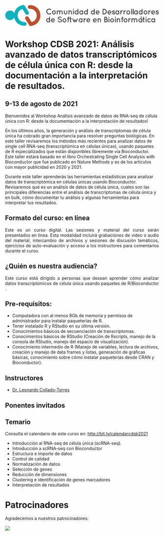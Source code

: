 ![](img/logo.png)

# Workshop CDSB 2021: Análisis avanzado de datos transcriptómicos de célula única con R: desde la documentación a la interpretación de resultados.

## 9-13 de agosto de 2021

Bienvenidos al Workshop Análisis avanzado de datos de RNA-seq de célula única con R: desde la documentación a la interpretación de resultados! 

<p align="justify">

En los últimos años, la generación y análisis de transcriptomas de célula única ha cobrado gran importancia para resolver preguntas biológicas. En este taller revisaremos los métodos más recientes para analizar datos de single cell RNA-seq (transcriptómica en células únicas), usando paquetes de R especializados que están disponibles libremente vía Bioconductor. Este taller estará basado en el libro Orchestrating Single Cell Analysis with Bioconductor que fue publicado en Nature Methods y es de los artículos con mayor publicidad en 2020 y 2021.


Durante este taller aprenderás las herramientas estadísticas para analizar datos de transcriptómica en células únicas usando Bioconductor. Revisaremos qué es un análisis de datos de célula única, cuáles son las principales diferencias entre el análisis de transcriptomas de célula única y en bulk, cómo documentar tu análisis y algunas herramientas para interpretar tus resultados. 
</p>


## Formato del curso: en línea

<p align="justify">
Este es un curso digital. Las sesiones y material del curso serán presentados en línea. Esta modalidad incluirá grabaciones de video o audio del material, intercambio de archivos y sesiones de discusión temáticos, ejercicios de auto-evaluación y acceso a los instructores para comentarios durante el curso.
</p>


## ¿Quién es nuestra audiencia?

<p align="justify">
Este curso está dirigido a personas que desean aprender cómo analizar datos transcriptómicos de célula única usando paquetes de R/Bioconductor .
</p>


## Pre-requisitos:
-	Computadora con al menos 8Gb de memoria y permisos de administrador para instalar paqueterías de R.
-	Tener instalado R y RStudio en su última versión.
-	Conocimientos básicos de secuenciación de transcriptomas.
-	Conocimientos básicos de RStudio (Creación de Rscripts, manejo de la consola de RStudio, manejo del espacio de visualización).
-	Conocimiento intermedio de R (Manejo de variables, lectura de archivos, creación y manejo de data frames y listas, generación de gráficas básicas, conocimiento sobre cómo instalar paqueterías desde CRAN y Bioconductor).
 

## Instructores

- [Dr. Leonardo Collado-Torres](https://comunidadbioinfo.github.io/authors/lcollado/)


## Ponentes invitados


## Temario 

Consulta el calendario de este curso en: <http://bit.ly/calendarcdsb2021>

-	Introducción al RNA-seq de célula única (scRNA-seq).
-	Introducción a scRNA-seq con Bioconductor
-	Estructura e importe de datos
-	Control de calidad
-	Normalización de datos
-	Selección de genes
-	Reducción de dimensiones
-	Clustering e identificación de genes marcadores
-	Interpretación de resultados


# Patrocinadores

Agradecemos a nuestros patrocinadores:

<a href="https://comunidadbioinfo.github.io/es/post/cs_and_s_event_fund_award/#.YJH-wbVKj8A"><img src="https://comunidadbioinfo.github.io/post/2021-01-27-cs_and_s_event_fund_award/spanish_cs_and_s_award.jpeg" width="400px" align="center"/></a>


